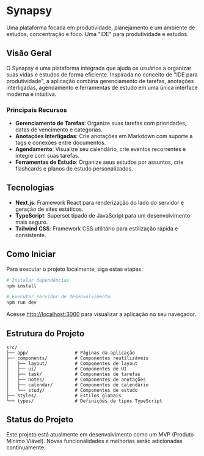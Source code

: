 # Synapsy

Uma plataforma focada em produtividade, planejamento e um ambiente de estudos, concentração e foco. Uma "IDE" para produtividade e estudos.

## Visão Geral

O Synapsy é uma plataforma integrada que ajuda os usuários a organizar suas vidas e estudos de forma eficiente. Inspirada no conceito de "IDE para produtividade", a aplicação combina gerenciamento de tarefas, anotações interligadas, agendamento e ferramentas de estudo em uma única interface moderna e intuitiva.

### Principais Recursos

- **Gerenciamento de Tarefas**: Organize suas tarefas com prioridades, datas de vencimento e categorias.
- **Anotações Interligadas**: Crie anotações em Markdown com suporte a tags e conexões entre documentos.
- **Agendamento**: Visualize seu calendário, crie eventos recorrentes e integre com suas tarefas.
- **Ferramentas de Estudo**: Organize seus estudos por assuntos, crie flashcards e planos de estudo personalizados.

## Tecnologias

- **Next.js**: Framework React para renderização do lado do servidor e geração de sites estáticos.
- **TypeScript**: Superset tipado de JavaScript para um desenvolvimento mais seguro.
- **Tailwind CSS**: Framework CSS utilitário para estilização rápida e consistente.

## Como Iniciar

Para executar o projeto localmente, siga estas etapas:

```bash
# Instalar dependências
npm install

# Executar servidor de desenvolvimento
npm run dev
```

Acesse [http://localhost:3000](http://localhost:3000) para visualizar a aplicação no seu navegador.

## Estrutura do Projeto

```
src/
├── app/                 # Páginas da aplicação
├── components/          # Componentes reutilizáveis
│   ├── layout/          # Componentes de layout
│   ├── ui/              # Componentes de UI
│   ├── task/            # Componentes de tarefas
│   ├── notes/           # Componentes de anotações
│   ├── calendar/        # Componentes de calendário
│   └── study/           # Componentes de estudo
├── styles/              # Estilos globais
└── types/               # Definições de tipos TypeScript
```

## Status do Projeto

Este projeto está atualmente em desenvolvimento como um MVP (Produto Mínimo Viável). Novas funcionalidades e melhorias serão adicionadas continuamente.
